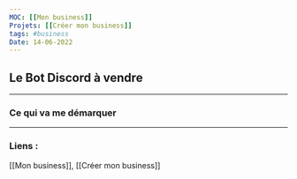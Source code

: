 ```yaml
---
MOC: [[Mon business]]
Projets: [[Créer mon business]]
tags: #business
Date: 14-06-2022
---
```


## Le Bot Discord à vendre

---


### Ce qui va me démarquer

---
### Liens :

[[Mon business]], [[Créer mon business]]